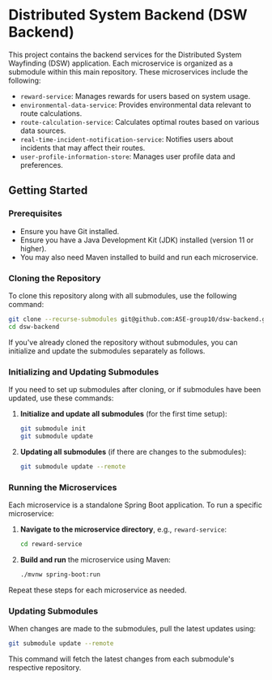 # Distributed System Backend (DSW Backend)

This project contains the backend services for the Distributed System Wayfinding (DSW) application. Each microservice is organized as a submodule within this main repository. These microservices include the following:

- `reward-service`: Manages rewards for users based on system usage.
- `environmental-data-service`: Provides environmental data relevant to route calculations.
- `route-calculation-service`: Calculates optimal routes based on various data sources.
- `real-time-incident-notification-service`: Notifies users about incidents that may affect their routes.
- `user-profile-information-store`: Manages user profile data and preferences.

## Getting Started

### Prerequisites

- Ensure you have Git installed.
- Ensure you have a Java Development Kit (JDK) installed (version 11 or higher).
- You may also need Maven installed to build and run each microservice.

### Cloning the Repository

To clone this repository along with all submodules, use the following command:

```bash
git clone --recurse-submodules git@github.com:ASE-group10/dsw-backend.git
cd dsw-backend
```

If you've already cloned the repository without submodules, you can initialize and update the submodules separately as follows.

### Initializing and Updating Submodules

If you need to set up submodules after cloning, or if submodules have been updated, use these commands:

1. **Initialize and update all submodules** (for the first time setup):

   ```bash
   git submodule init
   git submodule update
   ```

2. **Updating all submodules** (if there are changes to the submodules):

   ```bash
   git submodule update --remote
   ```

### Running the Microservices

Each microservice is a standalone Spring Boot application. To run a specific microservice:

1. **Navigate to the microservice directory**, e.g., `reward-service`:

   ```bash
   cd reward-service
   ```

2. **Build and run** the microservice using Maven:

   ```bash
   ./mvnw spring-boot:run
   ```

Repeat these steps for each microservice as needed.

### Updating Submodules

When changes are made to the submodules, pull the latest updates using:

```bash
git submodule update --remote
```

This command will fetch the latest changes from each submodule's respective repository.


